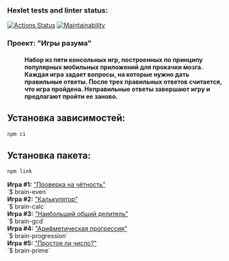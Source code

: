 ### Hexlet tests and linter status:
[![Actions Status](https://github.com/FTSx0/frontend-project-lvl1/workflows/hexlet-check/badge.svg)](https://github.com/FTSx0/frontend-project-lvl1/actions)
[![Maintainability](https://api.codeclimate.com/v1/badges/96621c79fba7dfe88445/maintainability)](https://codeclimate.com/github/FTSx0/frontend-project-lvl1/maintainability)


<dl>
<dt><h3>Проект: "Игры разума"</h3></dt>
<dd><h4>Набор из пяти консольных игр, построенных по принципу популярных мобильных приложений для прокачки мозга. Каждая игра задает вопросы, на которые нужно дать правильные ответы. После трех правильных ответов считается, что игра пройдена. Неправильные ответы завершают игру и предлагают пройти ее заново.</h4></dd>
</dl>

## Установка зависимостей:
```sh
npm ci
```

## Установка пакета:
```sh
npm link
```

<div><b>Игра #1:</b> <a href="https://asciinema.org/a/505621">"Проверка на чётность"</a></div> 
`$ brain-even`
<div><b>Игра #2:</b> <a href="https://asciinema.org/a/505622">"Калькулятор"</a></div>
`$ brain-calc`
<div><b>Игра #3:</b> <a href="https://asciinema.org/a/505639">"Наибольший общий делитель"</a></div>
`$ brain-gcd`
<div><b>Игра #4:</b> <a href="https://asciinema.org/a/505676">"Арифметическая прогрессия"</a></div>
`$ brain-progression`
<div><b>Игра #5:</b> <a href="https://asciinema.org/a/505758">"Простое ли число?"</a></div>
`$ brain-prime`